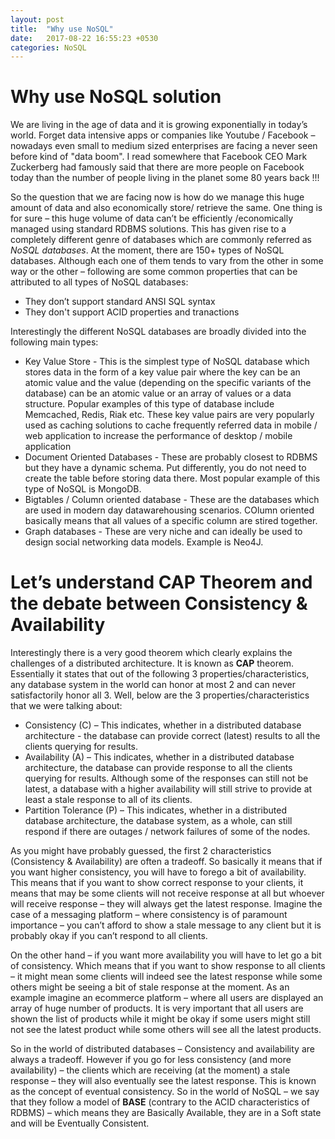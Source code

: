 ```yaml
---
layout: post
title:  "Why use NoSQL"
date:   2017-08-22 16:55:23 +0530
categories: NoSQL
---
```


# Why use NoSQL solution

We are living in the age of data and it is growing exponentially
in today’s world. Forget data intensive apps or companies like Youtube /
Facebook – nowadays even small to medium sized enterprises are facing a
never seen before kind of "data boom". I read somewhere that Facebook CEO Mark
Zuckerberg had famously said that there are more people on Facebook today than
the number of people living in the planet some 80 years back !!!

So the question that we are facing now is how do we manage this huge amount of data and also economically store/ retrieve the same. One
thing is for sure – this huge volume of data can’t be efficiently /economically managed using standard RDBMS solutions. This has given rise to a completely different genre of databases which are commonly referred as *NoSQL databases*. At the moment, there
are 150+ types of NoSQL databases. Although each one of them tends to vary from the other in some way or the other – following are some common properties that can be attributed to all types of NoSQL databases:
* They don’t support standard ANSI SQL syntax
* They don't support ACID properties and tranactions

Interestingly the different NoSQL databases are broadly divided into the following main types:
* Key Value Store - This is the simplest type of NoSQL database which stores data in the form of a key value pair where the key can be an atomic value and the value (depending on the specific variants of the database) can be an atomic value or an array of
values or a data structure. Popular examples of this type of database include Memcached, Redis, Riak etc. These key value pairs are very popularly used as caching solutions to cache frequently referred data in mobile / web application to increase the performance of desktop / mobile application
* Document Oriented Databases - These are probably closest to RDBMS but they have a dynamic schema. Put differently, you do not need to create the table before storing data there. Most popular example of this type of NoSQL is MongoDB. 
* Bigtables / Column oriented database - These are the databases which are used in modern day datawarehousing scenarios. COlumn oriented basically means that all values of a specific column are stired together.
* Graph databases - These are very niche and can ideally be used to design social networking data models. Example is Neo4J.

# Let’s understand CAP Theorem and the debate between Consistency & Availability

Interestingly there is a very good theorem which clearly explains the challenges of a distributed architecture. It is known as **CAP**
theorem. Essentially it states that out of the following 3 properties/characteristics, any database system in the world can honor at most 2 and can never satisfactorily honor all 3. Well, below are the 3 properties/characteristics
that we were talking about:
* Consistency (C) – This indicates, whether in a distributed database architecture - the database can provide correct (latest) results to all the clients querying for results. 
* Availability (A) – This indicates, whether in a distributed database architecture, the database can provide response to all the
clients querying for results. Although some of the responses can still not be latest, a database with a higher availability will still strive to provide at least a stale response to all of its clients. 
* Partition Tolerance (P) – This indicates, whether in a distributed database architecture, the database system, as a whole, can still respond if there are outages / network failures of some of the nodes.

As you might have probably guessed, the first 2 characteristics (Consistency & Availability) are often a tradeoff. So
basically it means that if you want higher consistency, you will have to forego a bit of availability. This means that if you want to show correct response to your clients, it means that may be some clients will not receive response at all but whoever will receive response – they will always get the latest response. Imagine the case of a messaging platform – where consistency is of paramount
importance – you can’t afford to show a stale message to any client but it is probably okay if you can’t respond to all clients. 

On the other hand – if you want more availability you will have to let go a bit of consistency. Which means that if you want to show
response to all clients – it might mean some clients will indeed see the latest response while some others might be seeing a bit of stale response at the moment. As an example imagine an ecommerce platform – where all users are displayed an array of huge number of products. It is very important that all users are shown the list of products while it might be okay if some users might still not see the latest product while some others will see all the latest products. 

So in the world of distributed databases –
Consistency and availability are always a tradeoff. However if you go for less consistency (and more availability) – the clients which are receiving (at the moment) a stale response – they will also eventually see the latest response. This is known as the concept of eventual consistency. So in the world of NoSQL – we say that they follow a model of **BASE** (contrary to the ACID characteristics of RDBMS) – which means they are Basically Available, they are in a Soft state and will be Eventually Consistent.
